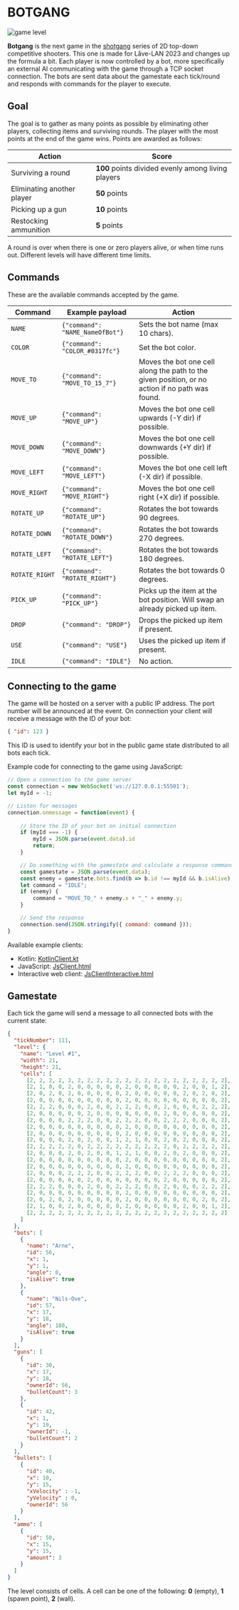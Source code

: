 # BOTGANG 

![game level](game.png)

**Botgang** is the next game in the [shotgang](https://github.com/NiklasJohansen/shotgang) series of 2D top-down competitive 
shooters. This one is made for Låve-LAN 2023 and changes up the formula a bit. Each player is now controlled by a bot,
more specifically an external AI communicating with the game through a TCP socket connection. The bots are sent 
data about the gamestate each tick/round and responds with commands for the player to execute.

## Goal

The goal is to gather as many points as possible by eliminating other players, collecting items and surviving rounds. 
The player with the most points at the end of the game wins. Points are awarded as follows:

| Action                     | Score                                              |
|----------------------------|----------------------------------------------------|
| Surviving a round          | **100** points divided evenly among living players |
| Eliminating another player | **50** points                                      |
| Picking up a gun           | **10** points                                      |
| Restocking ammunition      | **5** points                                       |

A round is over when there is one or zero players alive, or when time runs out. Different levels will have 
different time limits.

## Commands

These are the available commands accepted by the game.

| Command        | Example payload                 | Action                                                                                          |
|----------------|---------------------------------|-------------------------------------------------------------------------------------------------|
| `NAME`         | `{"command": "NAME_NameOfBot"}` | Sets the bot name (max 10 chars).                                                               |
| `COLOR`        | `{"command": "COLOR_#0317fc"}`  | Set the bot color.                                                                              |
| `MOVE_TO`      | `{"command": "MOVE_TO_15_7"}`   | Moves the bot one cell along the path to the given position, or no action if no path was found. |
| `MOVE_UP`      | `{"command": "MOVE_UP"}`        | Moves the bot one cell upwards (-Y dir) if possible.                                            |
| `MOVE_DOWN`    | `{"command": "MOVE_DOWN"}`      | Moves the bot one cell downwards (+Y dir) if possible.                                          |
| `MOVE_LEFT`    | `{"command": "MOVE_LEFT"}`      | Moves the bot one cell left (-X dir) if possible.                                               |
| `MOVE_RIGHT`   | `{"command": "MOVE_RIGHT"}`     | Moves the bot one cell right (+X dir) if possible.                                              |
| `ROTATE_UP`    | `{"command": "ROTATE_UP"}`      | Rotates the bot towards 90 degrees.                                                             |
| `ROTATE_DOWN`  | `{"command": "ROTATE_DOWN"}`    | Rotates the bot towards 270 degrees.                                                            |
| `ROTATE_LEFT`  | `{"command": "ROTATE_LEFT"}`    | Rotates the bot towards 180 degrees.                                                            |
| `ROTATE_RIGHT` | `{"command": "ROTATE_RIGHT"}`   | Rotates the bot towards 0 degrees.                                                              |
| `PICK_UP`      | `{"command": "PICK_UP"}`        | Picks up the item at the bot position. Will swap an already picked up item.                     |
| `DROP`         | `{"command": "DROP"}`           | Drops the picked up item if present.                                                            |
| `USE`          | `{"command": "USE"}`            | Uses the picked up item if present.                                                             |
| `IDLE`         | `{"command": "IDLE"}`           | No action.                                                                                      |

## Connecting to the game

The game will be hosted on a server with a public IP address. The port number will be announced at the event.
On connection your client will receive a message with the ID of your bot: 
```json
{ "id": 123 }
```
This ID is used to identify your bot in the public game state distributed to all bots each tick.

Example code for connecting to the game using JavaScript:
```javascript
// Open a connection to the game server
const connection = new WebSocket('ws://127.0.0.1:55501');
let myId = -1;

// Listen for messages
connection.onmessage = function(event) {
    
    // Store the ID of your bot on initial connection
    if (myId === -1) {
        myId = JSON.parse(event.data).id
        return;
    }

    // Do something with the gamestate and calculate a response command
    const gamestate = JSON.parse(event.data);
    const enemy = gamestate.bots.find(b => b.id !== myId && b.isAlive);
    let command = "IDLE";
    if (enemy) {
        command = "MOVE_TO_" + enemy.x + "_" + enemy.y;
    }

    // Send the response 
    connection.send(JSON.stringify({ command: command }));
}
```
Available example clients:
* Kotlin: [KotlinClient.kt](https://github.com/NiklasJohansen/botgang/blob/master/src/main/kotlin/client/KotlinClient.kt)
* JavaScript: [JsClient.html](https://github.com/NiklasJohansen/botgang/blob/master/src/main/kotlin/client/JsClient.html)
* Interactive web client: [JsClientInteractive.html](https://github.com/NiklasJohansen/botgang/blob/master/src/main/kotlin/client/JsClientInteractive.html)

## Gamestate

Each tick the game will send a message to all connected bots with the current state:

```json
{
  "tickNumber": 111,
  "level": {
    "name": "Level #1",
    "width": 21,
    "height": 21,
    "cells": [
      [2, 2, 2, 2, 2, 2, 2, 2, 2, 2, 2, 2, 2, 2, 2, 2, 2, 2, 2, 2, 2],
      [2, 1, 0, 0, 2, 0, 0, 0, 0, 0, 2, 0, 0, 0, 0, 0, 2, 0, 0, 1, 2],
      [2, 0, 2, 0, 2, 0, 0, 0, 0, 0, 2, 0, 0, 0, 0, 0, 2, 0, 2, 0, 2],
      [2, 0, 0, 0, 0, 0, 0, 0, 0, 0, 2, 0, 0, 0, 0, 0, 0, 0, 0, 0, 2],
      [2, 2, 2, 0, 0, 0, 2, 0, 0, 2, 2, 2, 0, 0, 2, 0, 0, 0, 2, 2, 2],
      [2, 0, 0, 0, 0, 0, 2, 0, 0, 0, 0, 0, 0, 0, 2, 0, 0, 0, 0, 0, 2],
      [2, 0, 0, 0, 2, 2, 2, 0, 0, 2, 2, 2, 0, 0, 2, 2, 2, 0, 0, 0, 2],
      [2, 0, 0, 0, 0, 0, 0, 0, 0, 0, 2, 0, 0, 0, 0, 0, 0, 0, 0, 0, 2],
      [2, 0, 0, 0, 0, 0, 0, 0, 0, 0, 2, 0, 0, 0, 0, 0, 0, 0, 0, 0, 2],
      [2, 0, 0, 0, 2, 0, 2, 0, 0, 1, 2, 1, 0, 0, 2, 0, 2, 0, 0, 0, 2],
      [2, 2, 2, 2, 2, 0, 2, 2, 2, 2, 2, 2, 2, 2, 2, 0, 2, 2, 2, 2, 2],
      [2, 0, 0, 0, 2, 0, 2, 0, 0, 1, 2, 1, 0, 0, 2, 0, 2, 0, 0, 0, 2],
      [2, 0, 0, 0, 0, 0, 0, 0, 0, 0, 2, 0, 0, 0, 0, 0, 0, 0, 0, 0, 2],
      [2, 0, 0, 0, 0, 0, 0, 0, 0, 0, 2, 0, 0, 0, 0, 0, 0, 0, 0, 0, 2],
      [2, 0, 0, 0, 2, 2, 2, 0, 0, 2, 2, 2, 0, 0, 2, 2, 2, 0, 0, 0, 2],
      [2, 0, 0, 0, 0, 0, 2, 0, 0, 0, 0, 0, 0, 0, 2, 0, 0, 0, 0, 0, 2],
      [2, 2, 2, 0, 0, 0, 2, 0, 0, 2, 2, 2, 0, 0, 2, 0, 0, 0, 2, 2, 2],
      [2, 0, 0, 0, 0, 0, 0, 0, 0, 0, 2, 0, 0, 0, 0, 0, 0, 0, 0, 0, 2],
      [2, 0, 2, 0, 2, 0, 0, 0, 0, 0, 2, 0, 0, 0, 0, 0, 0, 0, 2, 0, 2],
      [2, 1, 0, 0, 2, 0, 0, 0, 0, 0, 2, 0, 0, 0, 0, 0, 2, 0, 0, 1, 2],
      [2, 2, 2, 2, 2, 2, 2, 2, 2, 2, 2, 2, 2, 2, 2, 2, 2, 2, 2, 2, 2]
    ]
  },
  "bots": [
    {
      "name": "Arne",
      "id": 56,
      "x": 1,
      "y": 1,
      "angle": 0,
      "isAlive": true
    },
    {
      "name": "Nils-Ove",
      "id": 57,
      "x": 17,
      "y": 18,
      "angle": 180,
      "isAlive": true
    }
  ],
  "guns": [
    {
      "id": 30,
      "x": 17,
      "y": 18,
      "ownerId": 56,
      "bulletCount": 3
    },
    {
      "id": 42,
      "x": 1,
      "y": 19,
      "ownerId": -1,
      "bulletCount": 2
    }
  ],
  "bullets": [
    {
      "id": 40,
      "x": 10,
      "y": 15,
      "xVelocity" : -1,
      "yVelocity" : 0,
      "ownerId": 56
    }
  ],
  "ammo": [
    {
      "id": 50,
      "x": 15,
      "y": 15,
      "amount": 3
    }
  ]
}
```
The level consists of cells. A cell can be one of the following: **0** (empty), **1** (spawn point), **2** (wall).